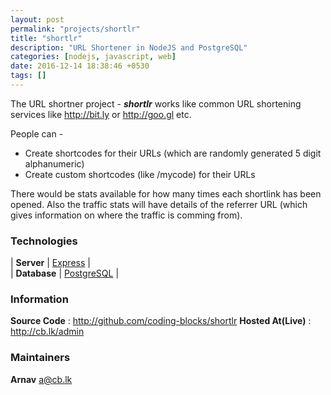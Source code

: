```yaml
---
layout: post
permalink: "projects/shortlr"
title: "shortlr"
description: "URL Shortener in NodeJS and PostgreSQL"
categories: [nodejs, javascript, web]
date: 2016-12-14 18:38:46 +0530
tags: []
---
```


The URL shortner project - _**shortlr**_ works like common URL shortening services like
<http://bit.ly> or <http://goo.gl> etc.    

People can -   
- Create shortcodes for their URLs (which are randomly generated 5 digit alphanumeric)  
- Create custom shortcodes (like /mycode) for their URLs  
 
There would be stats available for how many times each shortlink has been
opened. Also the traffic stats will have details of the referrer URL 
(which gives information on where the traffic is comming from). 
 

### Technologies

| **Server** | [Express](http://expressjs.com) |    
|  **Database**  | [PostgreSQL](http://postgresql.org)  |   


### Information

**Source Code** : <http://github.com/coding-blocks/shortlr>
**Hosted At(Live)** : <http://cb.lk/admin>


### Maintainers

**Arnav** <a@cb.lk>